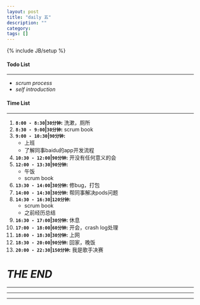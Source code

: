 ```yaml
---
layout: post
title: "daily 五"
description: ""
category: 
tags: []
---
```

{% include JB/setup %}
#### Todo List
***
* *scrum process*
* *self introduction*

#### Time List
***
1. **`8:00 - 8:30`|`30分钟`:** 洗漱，厕所
2. **`8:30 - 9:00`|`30分钟`:** scrum book
3. **`9:00 - 10:30`|`90分钟`:** 
	* 上班
	* 了解同事baidu的app开发流程
4. **`10:30 - 12:00`|`90分钟`:** 开没有任何意义的会
5. **`12:00 - 13:30`|`90分钟`:** 
	* 午饭
	* scrum book
5. **`13:30 - 14:00`|`30分钟`:** 修bug，打包
6. **`14:00 - 14:30`|`30分钟`:** 帮同事解决pods问题
7. **`14:30 - 16:30`|`120分钟`:** 
	* scrum book
	* 之前经历总结
8. **`16:30 - 17:00`|`30分钟`:** 休息
9. **`17:00 - 18:00`|`60分钟`:** 开会，crash log处理
10. **`18:00 - 18:30`|`30分钟`:** 上网
11. **`18:30 - 20:00`|`90分钟`:** 回家，晚饭
12. **`20:00 - 22:30`|`150分钟`:** 我是歌手决赛

# *THE END*
***
***
***